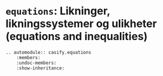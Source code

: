 # `equations`: Likninger, likningssystemer og ulikheter (equations and inequalities)

```{eval-rst}
.. automodule:: casify.equations
    :members:
    :undoc-members:
    :show-inheritance:
```